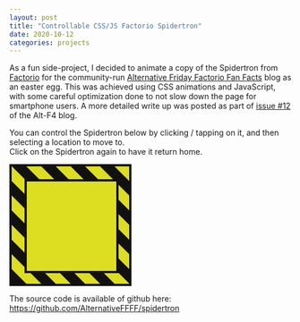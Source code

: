 ```yaml
---
layout: post
title: "Controllable CSS/JS Factorio Spidertron"
date: 2020-10-12
categories: projects
---
```


As a fun side-project, I decided to animate a copy of the Spidertron from [Factorio](https://factorio.com/) for the community-run [Alternative Friday Factorio Fan Facts](https://alt-f4.blog/) blog as an easter egg.
This was achieved using CSS animations and JavaScript, with some careful optimization done to not slow down the page for smartphone users.
A more detailed write up was posted as part of [issue #12](https://alt-f4.blog/ALTF4-12/) of the Alt-F4 blog.

You can control the Spidertron below by clicking / tapping on it, and then selecting a location to move to.  
Click on the Spidertron again to have it return home.

<link href="/assets/spidertron.css" rel="stylesheet">
<script src="/assets/spidertron.js"></script>

<style>
    .warning-border {
        width: 210px;
        height: 210px;
        border: 4px solid #111;
        position: relative;
        background: linear-gradient(45deg, #111 25%, #DD2 25%, #DD2 50%, #111 50%, #111 75%, #DD2 75%);
        background-size: 25% 25%;
    }
    .warning-box {
        background-color: #DD2;
        border: 4px solid #111;
        width: 160px;
        height: 160px;
        margin-left: 23px;
        margin-top: 23px;
    }
</style>

<div class="warning-border">
    <div class="warning-box">
        <div style="position: relative; left: 50%; top: 64%;" class="spidertron-home" data-spidertron-scale="0.6" data-spidertron-speed="400"></div>
    </div>
</div>

The source code is available of github here: <https://github.com/AlternativeFFFF/spidertron>
